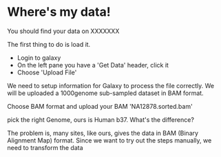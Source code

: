 # Where's my data!
You should find your data on XXXXXXX

The first thing to do is load it.

- Login to galaxy
- On the left pane you have a 'Get Data' header, click it
- Choose 'Upload File'

We need to setup information for Galaxy to process the file correctly.
We will be uploaded a 1000genome sub-sampled dataset in BAM format.

Choose BAM format and upload your BAM 'NA12878.sorted.bam'

pick the right Genome, ours is Human b37.
What's the difference?


The problem is, many sites, like ours, gives the data in BAM (Binary Alignment Map) format.
Since we want to try out the steps manually, we need to transform the data
